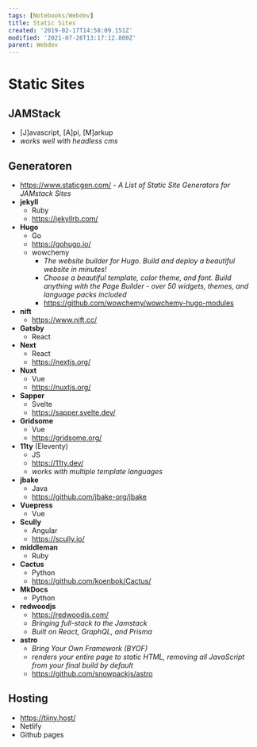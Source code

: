 ```yaml
---
tags: [Notebooks/Webdev]
title: Static Sites
created: '2019-02-17T14:58:09.151Z'
modified: '2021-07-26T13:17:12.800Z'
parent: Webdev
---
```


# Static Sites

## JAMStack
- [J]avascript, [A]pi, [M]arkup
- *works well with headless cms*

## Generatoren
- <https://www.staticgen.com/> - *A List of Static Site Generators for JAMstack Sites*
- **jekyll**
  - Ruby
  - <https://jekyllrb.com/>
- **Hugo**
  - Go
  - <https://gohugo.io/>
  - wowchemy
    - *The website builder for Hugo. Build and deploy a beautiful website in minutes!*
    - *Choose a beautiful template, color theme, and font. Build anything with the Page Builder - over 50 widgets, themes, and language packs included*
    - <https://github.com/wowchemy/wowchemy-hugo-modules>
- **nift**
  - <https://www.nift.cc/>
- **Gatsby**
  - React
- **Next**
  - React
  - <https://nextjs.org/>
- **Nuxt**
  - Vue
  - <https://nuxtjs.org/>
- **Sapper**
  - Svelte
  - <https://sapper.svelte.dev/>
- **Gridsome**
  - Vue
  - <https://gridsome.org/>
- **11ty** (Eleventy)
  - JS
  - <https://11ty.dev/>
  - *works with multiple template languages*
- **jbake**
  - Java
  - <https://github.com/jbake-org/jbake>
- **Vuepress**
  - Vue
- **Scully**
  - Angular
  - <https://scully.io/>
- **middleman**
  - Ruby
- **Cactus**
  - Python
  - <https://github.com/koenbok/Cactus/>
- **MkDocs**
  - Python
- **redwoodjs**
  - <https://redwoodjs.com/>
  - *Bringing full-stack to the Jamstack*
  - *Built on React, GraphQL, and Prisma*
- **astro**
  - *Bring Your Own Framework (BYOF)*
  - *renders your entire page to static HTML, removing all JavaScript from your final build by default*
  - <https://github.com/snowpackjs/astro>


## Hosting
- <https://tiiny.host/>
- Netlify
- Github pages
